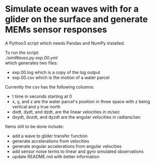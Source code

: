 # Simulate ocean waves with for a glider on the surface and generate MEMs sensor responses

A Python3 script which needs Pandas and NumPy installed.

To run the script:<br/>
_./simWaves.py exp.00.yml_
<br/>
which generates two files:
* exp.00.log which is a copy of the log output
* exp.00.csv which is the motion of a water parcel

Currently the csv has the following columns:
* t time in seconds starting at 0
* x, y, and z are the water parcel's position in three space with z being vertical and y true north
* dxdt, dydt, and dzdt, are the linear velocities in m/sec
* dxydt, dxzdt, and dyzdt are the angular velocities in radians/sec

Items still to be done include:
* add a wave to glider transfer function
* generate accelerations from velocities
* generate angular accelerations from angular velocities
* add sensor noise terms to linear and gyro simulated observations
* update README.md with better information
